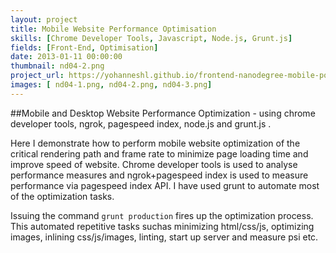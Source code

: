 ```yaml
---
layout: project
title: Mobile Website Performance Optimisation
skills: [Chrome Developer Tools, Javascript, Node.js, Grunt.js]
fields: [Front-End, Optimisation]
date: 2013-01-11 00:00:00
thumbnail: nd04-2.png
project_url: https://yohanneshl.github.io/frontend-nanodegree-mobile-portfolio/production/
images: [ nd04-1.png, nd04-2.png, nd04-3.png]
---
```

##Mobile and Desktop Website Performance Optimization - using chrome developer tools, ngrok, pagespeed index, node.js and grunt.js .


Here I demonstrate how to perform mobile website optimization of the critical rendering path and frame rate to minimize page loading time and improve speed of website. Chrome developer tools is used to analyse performance measures and ngrok+pagespeed index is used to measure performance via pagespeed index API. I have used grunt to automate most of the optimization tasks.

Issuing the command ```grunt production``` fires up the optimization process. This automated repetitive tasks suchas minimizing html/css/js, optimizing images, inlining css/js/images, linting, start up server and measure psi etc.